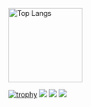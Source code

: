 <p align="left"> 
  <img alt="Top Langs" height="150px" src="https://github-readme-stats.vercel.app/api/top-langs/?username=RyotaAbe1014&layout=compact&count_private=true&show_icons=true&show_icons=true&theme=onedark" />

[![trophy](https://github-profile-trophy.vercel.app/?username=RyotaAbe1014&theme=gruvbox)](https://github.com/ryo-ma/github-profile-trophy)
[![](https://raw.githubusercontent.com/RyotaAbe1014/RyotaAbe1014/master/profile-summary-card-output/dracula/0-profile-details.svg)](https://github.com/vn7n24fzkq/github-profile-summary-cards)
[![](https://raw.githubusercontent.com/RyotaAbe1014/RyotaAbe1014/master/profile-summary-card-output/dracula/1-repos-per-language.svg)](https://github.com/vn7n24fzkq/github-profile-summary-cards)
[![](https://raw.githubusercontent.com/RyotaAbe1014/RyotaAbe1014/master/profile-summary-card-output/dracula/2-most-commit-language.svg)](https://github.com/vn7n24fzkq/github-profile-summary-cards)

  
